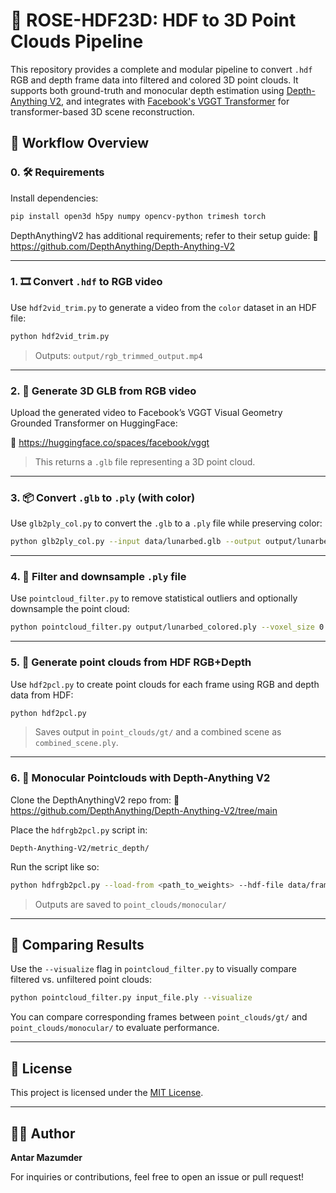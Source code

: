 # 🌌 ROSE-HDF23D: HDF to 3D Point Clouds Pipeline

This repository provides a complete and modular pipeline to convert `.hdf` RGB and depth frame data into filtered and colored 3D point clouds. It supports both ground-truth and monocular depth estimation using [Depth-Anything V2](https://github.com/DepthAnything/Depth-Anything-V2/tree/main), and integrates with [Facebook's VGGT Transformer](https://huggingface.co/spaces/facebook/vggt) for transformer-based 3D scene reconstruction.


## 🔁 Workflow Overview

### 0. 🛠️ Requirements

Install dependencies:
```bash
pip install open3d h5py numpy opencv-python trimesh torch
```

DepthAnythingV2 has additional requirements; refer to their setup guide:
🔗 https://github.com/DepthAnything/Depth-Anything-V2

---


### 1. 🎞 Convert `.hdf` to RGB video

Use `hdf2vid_trim.py` to generate a video from the `color` dataset in an HDF file:
```bash
python hdf2vid_trim.py
```
> Outputs: `output/rgb_trimmed_output.mp4`

---

### 2. 🧠 Generate 3D GLB from RGB video

Upload the generated video to Facebook’s VGGT Visual Geometry Grounded Transformer on HuggingFace:

🔗 https://huggingface.co/spaces/facebook/vggt

> This returns a `.glb` file representing a 3D point cloud.

---

### 3. 📦 Convert `.glb` to `.ply` (with color)

Use `glb2ply_col.py` to convert the `.glb` to a `.ply` file while preserving color:

```bash
python glb2ply_col.py --input data/lunarbed.glb --output output/lunarbed_colored.ply
```

---

### 4. 🧹 Filter and downsample `.ply` file

Use `pointcloud_filter.py` to remove statistical outliers and optionally downsample the point cloud:

```bash
python pointcloud_filter.py output/lunarbed_colored.ply --voxel_size 0.01 --visualize
```

---

### 5. 📡 Generate point clouds from HDF RGB+Depth

Use `hdf2pcl.py` to create point clouds for each frame using RGB and depth data from HDF:

```bash
python hdf2pcl.py
```
> Saves output in `point_clouds/gt/` and a combined scene as `combined_scene.ply`.

---

### 6. 🌊 Monocular Pointclouds with Depth-Anything V2

Clone the DepthAnythingV2 repo from:
🔗 https://github.com/DepthAnything/Depth-Anything-V2/tree/main

Place the `hdfrgb2pcl.py` script in:
```
Depth-Anything-V2/metric_depth/
```

Run the script like so:
```bash
python hdfrgb2pcl.py --load-from <path_to_weights> --hdf-file data/framesets.hdf
```

> Outputs are saved to `point_clouds/monocular/`

---

## 🧪 Comparing Results

Use the `--visualize` flag in `pointcloud_filter.py` to visually compare filtered vs. unfiltered point clouds:
```bash
python pointcloud_filter.py input_file.ply --visualize
```

You can compare corresponding frames between `point_clouds/gt/` and `point_clouds/monocular/` to evaluate performance.

---


## 📜 License

This project is licensed under the [MIT License](LICENSE).

---

## 👨‍💻 Author

**Antar Mazumder**

For inquiries or contributions, feel free to open an issue or pull request!
